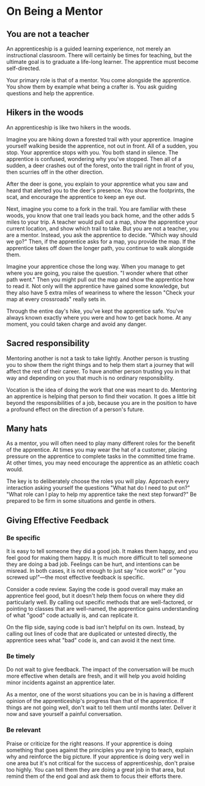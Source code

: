 # On Being a Mentor #

## You are not a teacher ##

An apprenticeship is a guided learning experience, not merely an instructional
classroom. There will certainly be times for teaching, but the ultimate goal is
to graduate a life-long learner. The apprentice must become self-directed.

Your primary role is that of a mentor. You come alongside the apprentice. You
show them by example what being a crafter is. You ask guiding questions and
help the apprentice.

## Hikers in the woods ##

An apprenticeship is like two hikers in the woods.

Imagine you are hiking down a forested trail with your apprentice. Imagine
yourself walking beside the apprentice, not out in front. All of a sudden, you
stop. Your apprentice stops with you. You both stand in silence. The apprentice
is confused, wondering why you've stopped. Then all of a sudden, a deer crashes
out of the forest, onto the trail right in front of you, then scurries off in the
other direction.

After the deer is gone, you explain to your apprentice what you saw and heard
that alerted you to the deer's presence. You show the footprints, the scat, and
encourage the apprentice to keep an eye out.

Next, imagine you come to a fork in the trail. You are familiar with these
woods, you know that one trail leads you back home, and the other adds 5 miles
to your trip. A teacher would pull out a map, show the apprentice your current
location, and show which trail to take. But you are not a teacher, you are a
mentor. Instead, you ask the apprentice to decide. "Which way should we go?"
Then, if the apprentice asks for a map, you provide the map. If the apprentice
takes off down the longer path, you continue to walk alongside them.

Imagine your apprentice chose the long way. When you manage to get where you
are going, you raise the question. "I wonder where that other path went." Then
you might pull out the map and show the apprentice how to read it. Not only
will the apprentice have gained some knowledge, but they also have 5 extra miles
of weariness to where the lesson "Check your map at every crossroads" really sets
in.

Through the entire day's hike, you've kept the apprentice safe. You've always
known exactly where you were and how to get back home. At any moment, you could
taken charge and avoid any danger.

## Sacred responsibility ##

Mentoring another is not a task to take lightly. Another person is trusting you
to show them the right things and to help them start a journey that will affect
the rest of their career. To have another person trusting you in that way and
depending on you that much is no ordinary responsibility.

Vocation is the idea of doing the work that one was meant to do. Mentoring an
apprentice is helping that person to find their vocation. It goes a little bit
beyond the responsibilities of a job, because you are in the position to have a
profound effect on the direction of a person's future.

## Many hats ##

As a mentor, you will often need to play many different roles for the benefit
of the apprentice. At times you may wear the hat of a customer, placing
pressure on the apprentice to complete tasks in the committed time frame. At
other times, you may need encourage the apprentice as an athletic coach would.

The key is to deliberately choose the roles you will play. Approach every
interaction asking yourself the questions "What hat do I need to put on?" "What
role can I play to help my apprentice take the next step forward?" Be prepared
to be firm in some situations and gentle in others.

## Giving Effective Feedback ##

### Be specific ###

It is easy to tell someone they did a good job. It makes them happy, and you
feel good for making them happy. It is much more difficult to tell someone they
are doing a bad job. Feelings can be hurt, and intentions can be misread. In
both cases, it is not enough to just say "nice work!" or "you screwed up!"—the
most effective feedback is specific.

Consider a code review. Saying the code is good overall may make an apprentice
feel good, but it doesn't help them focus on where they did particularly well.
By calling out specific methods that are well-factored, or pointing to classes
that are well-named, the apprentice gains understanding of what "good" code
actually is, and can replicate it.

On the flip side, saying code is bad isn't helpful on its own. Instead, by
calling out lines of code that are duplicated or untested directly, the
apprentice sees what "bad" code is, and can avoid it the next time.

### Be timely ###

Do not wait to give feedback. The impact of the conversation will be much more
effective when details are fresh, and it will help you avoid holding minor
incidents against an apprentice later.

As a mentor, one of the worst situations you can be in is having a different
opinion of the apprenticeship's progress than that of the apprentice. If things
are not going well, don't wait to tell them until months later. Deliver it now
and save yourself a painful conversation.

### Be relevant ###

Praise or criticize for the right reasons. If your apprentice is doing
something that goes against the principles you are trying to teach, explain why
and reinforce the big picture. If your apprentice is doing very well in one
area but it's not critical for the success of apprenticeship, don't praise too
highly. You can tell them they are doing a great job in that area, but remind
them of the end goal and ask them to focus their efforts there.
